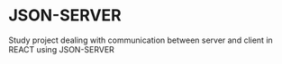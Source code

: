 # JSON-SERVER
Study project dealing with communication between server and client in REACT using JSON-SERVER
